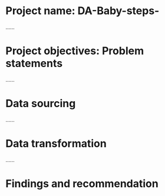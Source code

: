 # Project name: DA-Baby-steps-

......
# Project objectives: Problem statements


......
# Data sourcing


......
# Data transformation


......
# Findings and recommendation
